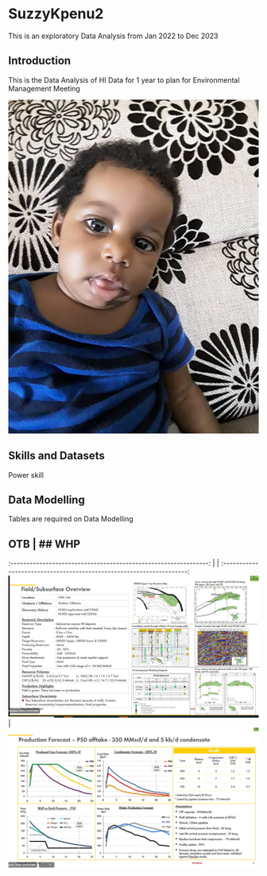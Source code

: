 # SuzzyKpenu2
This is an exploratory Data Analysis from Jan 2022 to Dec 2023

## Introduction

This is the Data Analysis of HI Data for 1 year to plan for Environmental Management Meeting

![](https://github.com/SuzzyKpenu/SuzzyKpenu2/blob/main/WhatsApp%20Image%202018-06-19%20at%202.21.37%20PM.jpeg)

## Skills and Datasets
Power skill

## Data Modelling
Tables are required on Data Modelling

## OTB                                                                  |     ## WHP 
:--------------------------------------------------------------: |      |    :-------------------------------------------------------------------:
![](https://github.com/SuzzyKpenu/SuzzyKpenu2/blob/main/OTB.%20PNG.PNG) | ![](https://github.com/SuzzyKpenu/SuzzyKpenu2/blob/main/Page%202.PNG)

